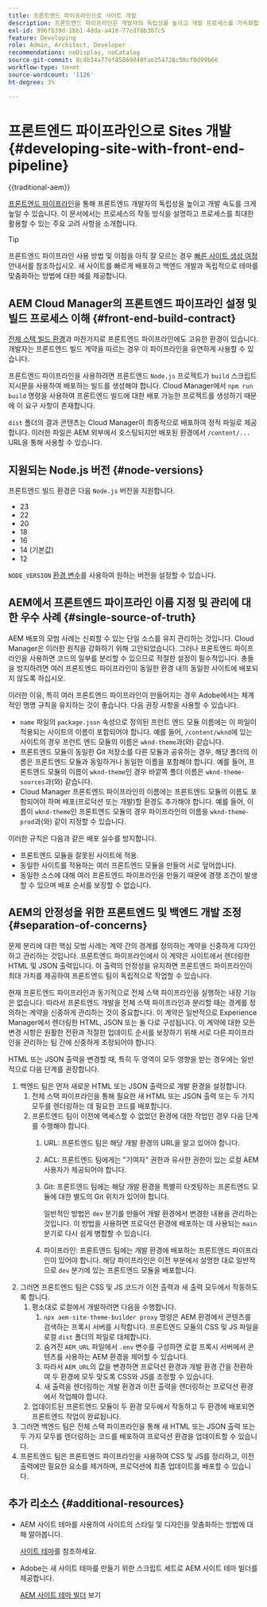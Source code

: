 ```yaml
---
title: 프론트엔드 파이프라인으로 사이트 개발
description: 프론트엔드 파이프라인은 개발자의 독립성을 높이고 개발 프로세스를 가속화합니다. 최적의 성능과 효율성을 보장하기 위한 프론트엔드 빌드 프로세스의 주요 고려 사항을 간략하게 설명합니다(영문).
exl-id: 996fb39d-1bb1-4dda-a418-77cdf8b307c5
feature: Developing
role: Admin, Architect, Developer
recommendations: noDisplay, noCatalog
source-git-commit: 8c4b34a77ef85869048fae254728c58cf0d99b66
workflow-type: tm+mt
source-wordcount: '1126'
ht-degree: 3%

---
```



# 프론트엔드 파이프라인으로 Sites 개발 {#developing-site-with-front-end-pipeline}

{{traditional-aem}}

[프론트엔드 파이프라인](/help/implementing/cloud-manager/configuring-pipelines/introduction-ci-cd-pipelines.md#front-end)을 통해 프론트엔드 개발자의 독립성을 높이고 개발 속도를 크게 높일 수 있습니다. 이 문서에서는 프로세스의 작동 방식을 설명하고 프로세스를 최대한 활용할 수 있는 주요 고려 사항을 소개합니다.

>[!TIP]
>
>프론트엔드 파이프라인 사용 방법 및 이점을 아직 잘 모르는 경우 [빠른 사이트 생성 여정](/help/journey-sites/quick-site/overview.md) 안내서를 참조하십시오. 새 사이트를 빠르게 배포하고 백엔드 개발과 독립적으로 테마를 맞춤화하는 방법에 대한 예를 제공합니다.

## AEM Cloud Manager의 프론트엔드 파이프라인 설정 및 빌드 프로세스 이해 {#front-end-build-contract}

[전체 스택 빌드 환경](/help/implementing/cloud-manager/getting-access-to-aem-in-cloud/build-environment-details.md)과 마찬가지로 프론트엔드 파이프라인에도 고유한 환경이 있습니다. 개발자는 프론트엔드 빌드 계약을 따르는 경우 이 파이프라인을 유연하게 사용할 수 있습니다.

프론트엔드 파이프라인을 사용하려면 프론트엔드 `Node.js` 프로젝트가 `build` 스크립트 지시문을 사용하여 배포하는 빌드를 생성해야 합니다. Cloud Manager에서 `npm run build` 명령을 사용하여 프론트엔드 빌드에 대한 배포 가능한 프로젝트를 생성하기 때문에 이 요구 사항이 존재합니다.

`dist` 폴더의 결과 콘텐츠는 Cloud Manager이 최종적으로 배포하여 정적 파일로 제공합니다. 이러한 파일은 AEM 외부에서 호스팅되지만 배포된 환경에서 `/content/...` URL을 통해 사용할 수 있습니다.

## 지원되는 Node.js 버전 {#node-versions}

프론트엔드 빌드 환경은 다음 `Node.js` 버전을 지원합니다.

* 23
* 22
* 20
* 18
* 16
* 14 (기본값)
* 12

`NODE_VERSION` [환경 변수](/help/implementing/cloud-manager/environment-variables.md)를 사용하여 원하는 버전을 설정할 수 있습니다.

## AEM에서 프론트엔드 파이프라인 이름 지정 및 관리에 대한 우수 사례 {#single-source-of-truth}

AEM 배포의 모범 사례는 신뢰할 수 있는 단일 소스를 유지 관리하는 것입니다. Cloud Manager은 이러한 원칙을 강화하기 위해 고안되었습니다. 그러나 프론트엔드 파이프라인을 사용하면 코드의 일부를 분리할 수 있으므로 적절한 설정이 필수적입니다. 충돌을 방지하려면 여러 프론트엔드 파이프라인이 동일한 환경 내의 동일한 사이트에 배포되지 않도록 하십시오.

이러한 이유, 특히 여러 프론트엔드 파이프라인이 만들어지는 경우 Adobe에서는 체계적인 명명 규칙을 유지하는 것이 좋습니다. 다음 권장 사항을 사용할 수 있습니다.

* `name` 파일의 `package.json` 속성으로 정의된 프런트 엔드 모듈 이름에는 이 파일이 적용되는 사이트의 이름이 포함되어야 합니다. 예를 들어, `/content/wknd`에 있는 사이트의 경우 프런트 엔드 모듈의 이름은 `wknd-theme`과(와) 같습니다.
* 프론트엔드 모듈이 동일한 Git 저장소를 다른 모듈과 공유하는 경우, 해당 폴더의 이름은 프론트엔드 모듈과 동일하거나 동일한 이름을 포함해야 합니다. 예를 들어, 프론트엔드 모듈의 이름이 `wknd-theme`인 경우 바깥쪽 폴더 이름은 `wknd-theme-sources`과(와) 같습니다.
* Cloud Manager 프론트엔드 파이프라인의 이름에는 프론트엔드 모듈의 이름도 포함되어야 하며 배포(프로덕션 또는 개발)할 환경도 추가해야 합니다. 예를 들어, 이름이 `wknd-theme`인 프론트엔드 모듈의 경우 파이프라인의 이름을 `wknd-theme-prod`과(와) 같이 지정할 수 있습니다.

이러한 규칙은 다음과 같은 배포 실수를 방지합니다.

* 프론트엔드 모듈을 잘못된 사이트에 적용.
* 동일한 사이트를 적용하는 여러 프론트엔드 모듈을 만들어 서로 덮어씁니다.
* 동일한 소스에 대해 여러 프론트엔드 파이프라인을 만들기 때문에 경쟁 조건이 발생할 수 있으며 배포 순서를 보장할 수 없습니다.

## AEM의 안정성을 위한 프론트엔드 및 백엔드 개발 조정 {#separation-of-concerns}

문제 분리에 대한 핵심 모범 사례는 계약 간의 경계를 정의하는 계약을 신중하게 디자인하고 관리하는 것입니다. 프론트엔드 파이프라인에서 이 계약은 사이트에서 렌더링한 HTML 및 JSON 출력입니다. 이 출력의 안정성을 유지하면 프론트엔드 파이프라인이 최대 가치를 제공하여 프론트엔드 팀이 독립적으로 작업할 수 있습니다.

현재 프론트엔드 파이프라인과 동기적으로 전체 스택 파이프라인을 실행하는 내장 기능은 없습니다. 따라서 프론트엔드 개발을 전체 스택 파이프라인과 분리할 때는 경계를 정의하는 계약을 신중하게 관리하는 것이 중요합니다. 이 계약은 일반적으로 Experience Manager에서 렌더링한 HTML, JSON 또는 둘 다로 구성됩니다. 이 계약에 대한 모든 변경 사항은 원활한 전환과 적절한 업데이트 순서를 보장하기 위해 서로 다른 파이프라인을 관리하는 팀 간에 신중하게 조정되어야 합니다.

HTML 또는 JSON 출력을 변경할 때, 특히 두 영역이 모두 영향을 받는 경우에는 일반적으로 다음 단계를 권장합니다.

1. 백엔드 팀은 먼저 새로운 HTML 또는 JSON 출력으로 개발 환경을 설정합니다.
   1. 전체 스택 파이프라인을 통해 필요한 새 HTML 또는 JSON 출력 또는 두 가지 모두를 렌더링하는 데 필요한 코드를 배포합니다.
   1. 프론트엔드 팀이 이전에 액세스할 수 없었던 환경에 대한 작업인 경우 다음 단계를 수행해야 합니다.
      1. URL: 프론트엔드 팀은 해당 개발 환경의 URL을 알고 있어야 합니다.
      1. ACL: 프론트엔드 팀에게는 &quot;기여자&quot; 권한과 유사한 권한이 있는 로컬 AEM 사용자가 제공되어야 합니다.
      1. Git: 프론트엔드 팀에는 해당 개발 환경을 특별히 타겟팅하는 프론트엔드 모듈에 대한 별도의 Git 위치가 있어야 합니다.

         일반적인 방법은 `dev` 분기를 만들어 개발 환경에서 변경한 내용을 관리하는 것입니다. 이 방법을 사용하면 프로덕션 환경에 배포하는 데 사용되는 `main` 분기로 다시 쉽게 병합할 수 있습니다.

      1. 파이프라인: 프론트엔드 팀에는 개발 환경에 배포하는 프론트엔드 파이프라인이 있어야 합니다. 해당 파이프라인은 이전 부분에서 설명한 대로 일반적으로 `dev` 분기에 있는 프론트엔드 모듈을 배포합니다.
1. 그러면 프론트엔드 팀은 CSS 및 JS 코드가 이전 출력과 새 출력 모두에서 작동하도록 합니다.
   1. 평소대로 로컬에서 개발하려면 다음을 수행합니다.
      1. `npx aem-site-theme-builder proxy` 명령은 AEM 환경에서 콘텐츠를 검색하는 프록시 서버를 시작합니다. 프론트엔드 모듈의 CSS 및 JS 파일을 로컬 `dist` 폴더의 파일로 대체합니다.
      1. 숨겨진 `AEM_URL` 파일에서 `.env` 변수를 구성하면 로컬 프록시 서버에서 콘텐츠를 사용하는 AEM 환경을 제어할 수 있습니다.
      1. 따라서 `AEM_URL`의 값을 변경하면 프로덕션 환경과 개발 환경 간을 전환하여 두 환경에 모두 맞도록 CSS와 JS를 조정할 수 있습니다.
      1. 새 출력을 렌더링하는 개발 환경과 이전 출력을 렌더링하는 프로덕션 환경에서 작업해야 합니다.
   1. 업데이트된 프론트엔드 모듈이 두 환경 모두에서 작동하고 두 환경에 배포되면 프론트엔드 작업이 완료됩니다.
1. 그러면 백엔드 팀은 전체 스택 파이프라인을 통해 새 HTML 또는 JSON 출력 또는 두 가지 모두를 렌더링하는 코드를 배포하여 프로덕션 환경을 업데이트할 수 있습니다.
1. 프론트엔드 팀은 프론트엔드 파이프라인을 사용하여 CSS 및 JS를 정리하고, 이전 출력에만 필요한 요소를 제거하며, 프로덕션에 최종 업데이트를 배포할 수 있습니다.

## 추가 리소스 {#additional-resources}

* AEM 사이트 테마를 사용하여 사이트의 스타일 및 디자인을 맞춤화하는 방법에 대해 알아봅니다.

  [사이트 테마](/help/sites-cloud/administering/site-creation/site-themes.md)를 참조하세요.

* Adobe는 새 사이트 테마를 만들기 위한 스크립트 세트로 AEM 사이트 테마 빌더를 제공합니다.

  [AEM 사이트 테마 빌더](https://github.com/adobe/aem-site-theme-builder) 보기



